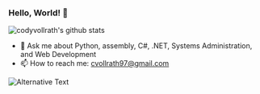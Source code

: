 ### Hello, World! 👋
![codyvollrath's github stats](https://github-readme-stats.vercel.app/api?username=codyvollrath&count_private=true)
- 💬 Ask me about Python, assembly, C#, .NET, Systems Administration, and Web Development
- 📫 How to reach me: cvollrath97@gmail.com

<img src="https://github.com/<username>/<repository-name>/blob/<branch-name>/images/stat.svg" alt="Alternative Text"/>
<!--
**CodyVollrath/CodyVollrath** is a ✨ _special_ ✨ repository because its `README.md` (this file) appears on your GitHub profile.
-->
